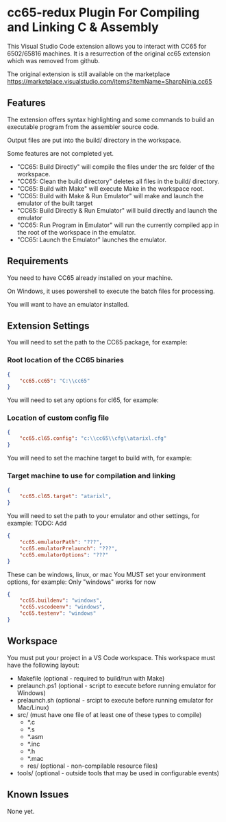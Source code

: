 # cc65-redux Plugin For Compiling and Linking  C & Assembly

This Visual Studio Code extension allows you to interact with CC65 for 6502/65816 machines.
It is a resurrection of the original cc65 extension which was removed from github.

The original extension is still available on the marketplace
https://marketplace.visualstudio.com/items?itemName=SharpNinja.cc65

## Features

The extension offers syntax highlighting and some commands to build an executable program from the assembler source code.

Output files are put into the build/ directory in the workspace.

Some features are not completed yet.

* "CC65: Build Directly" will compile the files under the src folder of the workspace.
* "CC65: Clean the build directory" deletes all files in the build/ directory.
* "CC65: Build with Make" will execute Make in the workspace root.
* "CC65: Build with Make & Run Emulator" will make and launch the emulator of the built target
* "CC65: Build Directly & Run Emulator" will build directly and launch the emulator
* "CC65: Run Program in Emulator" will run the currently compiled app in the root of the workspace in the emulator.
* "CC65: Launch the Emulator" launches the emulator.

## Requirements

You need to have CC65 already installed on your machine.

On Windows, it uses powershell to execute the batch files for processing.

You will want to have an emulator installed.

## Extension Settings

You will need to set the path to the CC65 package, for example:

### Root location of the CC65 binaries

```json
{
    "cc65.cc65": "C:\\cc65"
}
```

You will need to set any options for cl65, for example:

### Location of custom config file

```json
{
    "cc65.cl65.config": "c:\\cc65\\cfg\\atarixl.cfg"
}
```

You will need to set the machine target to build with, for example:

### Target machine to use for compilation and linking

```json
{
    "cc65.cl65.target": "atarixl",
}
```

You will need to set the path to your emulator and other settings, for example:
TODO: Add

```json
{
    "cc65.emulatorPath": "???",
    "cc65.emulatorPrelaunch": "???",
    "cc65.emulatorOptions": "???"
}
```

These can be windows, linux, or mac
You MUST set your environment options, for example:
Only "windows" works for now

```json
{
    "cc65.buildenv": "windows",
    "cc65.vscodeenv": "windows",
    "cc65.testenv": "windows"
}
```

## Workspace

You must put your project in a VS Code workspace.  This workspace must have the following layout:

* Makefile (optional - required to build/run with Make)
* prelaunch.ps1 (optional - script to execute before running emulator for Windows)
* prelaunch.sh (optional - srcipt to execute before running emulator for Mac/Linux)
* src/ (must have one file of at least one of these types to compile)
  * *.c
  * *.s
  * *.asm
  * *.inc
  * *.h
  * *.mac
  * res/ (optional - non-compilable resource files)
* tools/ (optional - outside tools that may be used in configurable events)

## Known Issues

None yet.
